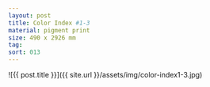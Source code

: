 ```yaml
---
layout: post
title: Color Index #1-3
material: pigment print
size: 490 x 2926 mm
tag:
sort: 013
---
```


![{{ post.title }}]({{ site.url }}/assets/img/color-index1-3.jpg)
